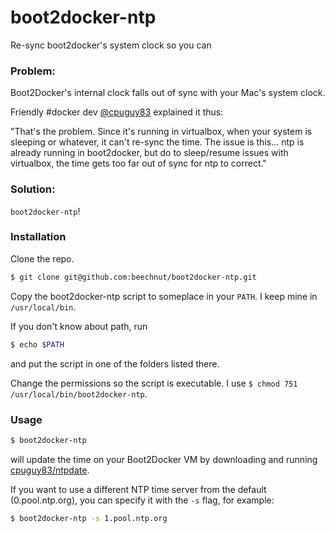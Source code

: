 # boot2docker-ntp

Re-sync boot2docker's system clock so you can

### Problem:

Boot2Docker's internal clock falls out of sync with your Mac's system clock.

Friendly #docker dev [@cpuguy83](https://github.com/cpuguy83) explained it thus:

"That's the problem. Since it's running in virtualbox, when your system is sleeping or whatever, it can't re-sync the time. The issue is this... ntp is already running in boot2docker, but do to sleep/resume issues with virtualbox, the time gets too far out of sync for ntp to correct."

### Solution:

`boot2docker-ntp`!


### Installation

Clone the repo.

```sh
$ git clone git@github.com:beechnut/boot2docker-ntp.git
```

Copy the boot2docker-ntp script to someplace in your `PATH`. I keep mine in `/usr/local/bin`.

If you don't know about path, run

```sh
$ echo $PATH
```

and put the script in one of the folders listed there.

Change the permissions so the script is executable. I use `$ chmod 751 /usr/local/bin/boot2docker-ntp`.


### Usage

```sh
$ boot2docker-ntp
```

will update the time on your Boot2Docker VM by downloading and running [cpuguy83/ntpdate](https://registry.hub.docker.com/u/cpuguy83/ntpdate/).

If you want to use a different NTP time server from the default (0.pool.ntp.org), you can specify it with the `-s` flag, for example:

```sh
$ boot2docker-ntp -s 1.pool.ntp.org
```